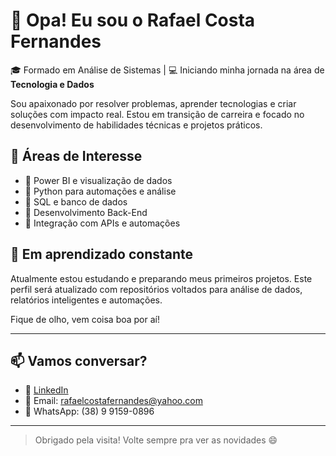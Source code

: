 # 👋 Opa! Eu sou o Rafael Costa Fernandes

🎓 Formado em Análise de Sistemas | 💻 Iniciando minha jornada na área de **Tecnologia e Dados**

Sou apaixonado por resolver problemas, aprender tecnologias e criar soluções com impacto real. Estou em transição de carreira e focado no desenvolvimento de habilidades técnicas e projetos práticos.

## 🚀 Áreas de Interesse
- 🔹 Power BI e visualização de dados
- 🔹 Python para automações e análise
- 🔹 SQL e banco de dados
- 🔹 Desenvolvimento Back-End
- 🔹 Integração com APIs e automações

## 📘 Em aprendizado constante
Atualmente estou estudando e preparando meus primeiros projetos. Este perfil será atualizado com repositórios voltados para análise de dados, relatórios inteligentes e automações.

Fique de olho, vem coisa boa por aí!

---

## 📫 Vamos conversar?

- 💼 [LinkedIn](https://www.linkedin.com/in/rafaelcostafernandes/)
- 📧 Email: rafaelcostafernandes@yahoo.com  
- 📱 WhatsApp: (38) 9 9159-0896

---

> Obrigado pela visita! Volte sempre pra ver as novidades 😄
